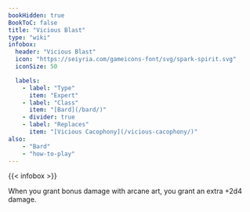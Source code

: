 ```yaml
---
bookHidden: true
BookToC: false
title: "Vicious Blast"
type: "wiki"
infobox:
  header: "Vicious Blast"
  icon: "https://seiyria.com/gameicons-font/svg/spark-spirit.svg"
  iconSize: 50

  labels:
    - label: "Type"
      item: "Expert"
    - label: "Class"
      item: "[Bard](/bard/)"
    - divider: true
    - label: "Replaces"
      item: "[Vicious Cacophony](/vicious-cacophony/)"
also:
    - "Bard"
    - "how-to-play"
---
```


{{< infobox >}}

When you grant bonus damage with arcane art, you grant an extra +2d4 damage.